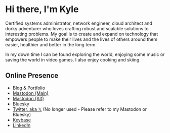 # Hi there, I'm Kyle

Certified systems administrator, network engineer, cloud architect and dorky adventurer who loves crafting robust and scalable solutions to interesting problems. My goal is to create and expand on technology that empowers people to make their lives and the lives of others around them easier, healthier and better in the long term.

In my down time I can be found exploring the world, enjoying some music or saving the world in video games. I also enjoy cooking and skiing.

## Online Presence

- [Blog & Portfolio](https://kmw.dev)
- [Mastodon (Main)](https://mas.to/@TallonRain)
- [Mastodon (Alt)](https://tech.lgbt/@kmw)
- [Bluesky](https://bsky.app/profile/kmw.dev)
- [Twitter, aka 𝕏](https://twitter.com/TallonRain) (No longer used - Please refer to my Mastodon or Bluesky)
- [Keybase](https://keybase.io/tallonrain)
- [LinkedIn](https://www.linkedin.com/in/kylemworthington/)
